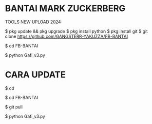 # BANTAI MARK ZUCKERBERG
TOOLS NEW UPLOAD 2024

$ pkg update && pkg upgrade
$ pkg install python
$ pkg install git
$ git clone https://github.com/GANGSTERR-YAKUZZA/FB-BANTAI

$ cd FB-BANTAI

$ python Gafi_v3.py


# CARA UPDATE

$ cd

$ cd FB-BANTAI

$ git pull

$ python Gafi_v3.py
